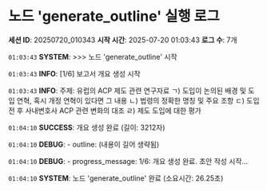 # 노드 'generate_outline' 실행 로그

**세션 ID**: 20250720_010343
**시작 시간**: 2025-07-20 01:03:43
**로그 수**: 7개

`01:03:43` **SYSTEM**: >>> 노드 'generate_outline' 시작

`01:03:43` **INFO**: [1/6] 보고서 개요 생성 시작

`01:03:43` **INFO**: 주제: 유럽의 ACP 제도 관련 연구자료 ㄱ) 도입이 논의된 배경 및 도입 연혁, 혹시 개정 연혁이 있다면 그 내용 ㄴ) 법령의 정확한 명칭 및 주요 조항 ㄷ) 도입 전 후 사내변호사 ACP 관련 변화의 대조 ㄹ) 제도 도입에 대한 평가

`01:04:10` **SUCCESS**: 개요 생성 완료 (길이: 3212자)

`01:04:10` **DEBUG**:   - outline: (내용이 길어 생략됨)

`01:04:10` **DEBUG**:   - progress_message: 1/6: 개요 생성 완료. 초안 작성 시작...

`01:04:10` **SYSTEM**: 노드 'generate_outline' 완료 (소요시간: 26.25초)

